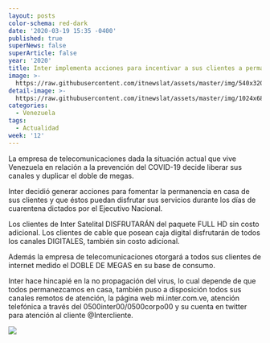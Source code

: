 ```yaml
---
layout: posts
color-schema: red-dark
date: '2020-03-19 15:35 -0400'
published: true
superNews: false
superArticle: false
year: '2020'
title: Inter implementa acciones para incentivar a sus clientes a permanecer en casa
image: >-
  https://raw.githubusercontent.com/itnewslat/assets/master/img/540x320/Plan-Inter-p.jpg
detail-image: >-
  https://raw.githubusercontent.com/itnewslat/assets/master/img/1024x680/Plan-Inter-g.jpg
categories:
  - Venezuela
tags:
  - Actualidad
week: '12'
---
```

La empresa de telecomunicaciones dada la situación actual que vive Venezuela en relación a la
prevención del COVID-19 decide liberar sus canales y duplicar el doble de megas.

Inter decidió generar acciones para fomentar la permanencia en casa de sus clientes y que éstos
puedan disfrutar sus servicios durante los días de cuarentena dictados por el Ejecutivo Nacional.

Los clientes de Inter Satelital DISFRUTARÁN del paquete FULL HD sin costo adicional.
Los clientes de cable que posean caja digital disfrutarán de todos los canales DIGITALES, también sin
costo adicional.

Además la empresa de telecomunicaciones otorgará a todos sus clientes de internet medido el
DOBLE DE MEGAS en su base de consumo.

Inter hace hincapié en la no propagación del virus, lo cual depende de que todos permanezcamos
en casa, también puso a disposición todos sus canales remotos de atención, la página web
mi.inter.com.ve, atención telefónica a través del 0500inter00/0500corpo00 y su cuenta en twitter
para atención al cliente @Intercliente.

<img src="https://tracker.metricool.com/c3po.jpg?hash=56f88a41e39ab42c063cc51676587a04"/>